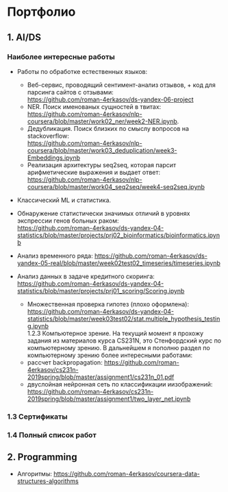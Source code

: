 # Портфолио

## 1. AI/DS
### Наиболее интересные работы
- Работы по обработке естественных языков:  
  - Веб-сервис, проводящий сентимент-анализ отзывов, + код для парсинга сайтов с отзывами:   
      https://github.com/roman-4erkasov/ds-yandex-06-project  
  - NER. Поиск именованых сущностей в твитах: 
      https://github.com/roman-4erkasov/nlp-coursera/blob/master/work02_ner/week2-NER.ipynb. 
  - Дедубликация. Поиск близких по смыслу вопросов на stackoverflow:  
      https://github.com/roman-4erkasov/nlp-coursera/blob/master/work03_deduplication/week3-Embeddings.ipynb  
  - Реализация архитектуры seq2seq, которая парсит арифметические выражения и выдает ответ:  
      https://github.com/roman-4erkasov/nlp-coursera/blob/master/work04_seq2seq/week4-seq2seq.ipynb  

- Классический ML и статистика.  
 - Обнаружение статистически значимых отличий в уровнях экспрессии генов больных раком:  
   https://github.com/roman-4erkasov/ds-yandex-04-statistics/blob/master/projects/prj02_bioinformatics/bioinformatics.ipynb  
 - Анализ временного ряда: https://github.com/roman-4erkasov/ds-yandex-05-real/blob/master/week02test02_timeseries/timeseries.ipynb  
 - Анализ данных в задаче кредитного скоринга: https://github.com/roman-4erkasov/ds-yandex-04-statistics/blob/master/projects/prj01_scoring/Scoring.ipynb  
    - Множественная проверка гипотез (плохо оформлена): https://github.com/roman-4erkasov/ds-yandex-04-statistics/blob/master/week03test02/stat.multiple_hypothesis_testing.ipynb  
1.2.3 Компьютерное зрение. На текущий момент я прохожу задания из материалов курса CS231N, это Стенфордский курс по компьютерному зрению. В дальнейшем я пополню раздел по компьютерному зрению более интересными работами:  
    - рассчет backpropagation: https://github.com/roman-4erkasov/cs231n-2019spring/blob/master/assignment1/cs231n_01.pdf  
    - двуслойная нейронная сеть по классификации иизображений: https://github.com/roman-4erkasov/cs231n-2019spring/blob/master/assignment1/two_layer_net.ipynb  

### 1.3 Сертификаты

### 1.4 Полный список работ

## 2. Programming
 - Алгоритмы: https://github.com/roman-4erkasov/coursera-data-structures-algorithms  

